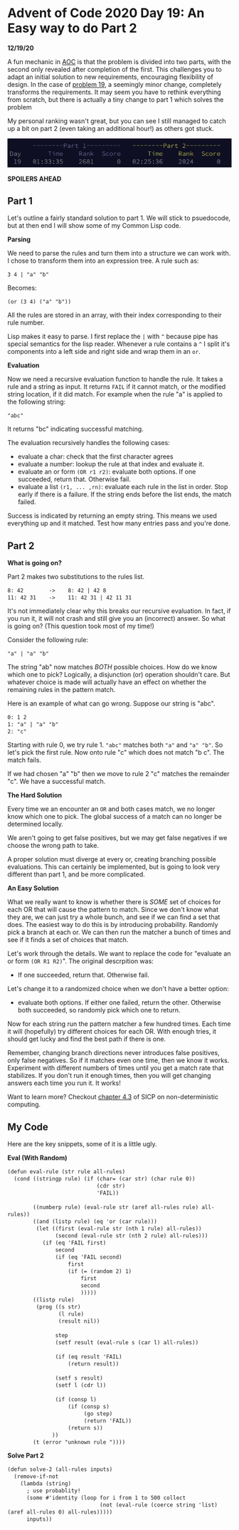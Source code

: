 Advent of Code 2020 Day 19: An Easy way to do Part 2
==========================================================

**12/19/20**

A fun mechanic in [AOC][1] is that the problem is divided
into two parts, with the second only revealed after completion of
the first.
This challenges you to adapt an initial solution to new requirements,
encouraging flexibility of design.
In the case of [problem 19][2], a seemingly minor change, completely transforms
the requirements. 
It may seem you have to rethink everything from scratch,
but there is actually a tiny change to part 1 which solves the problem

My personal ranking wasn't great, but you can see I still
managed to catch up a bit on part 2 (even taking an additional hour!) as others got stuck.

![personal stats aoc 2020](personal_stats.png)

**SPOILERS AHEAD**

## Part 1

Let's outline a fairly standard solution to part 1.
We will stick to psuedocode, but at then end I will show some of my Common Lisp code.

**Parsing**

We need to parse the rules and turn them into a structure we can work with.
I chose to transform them into an expression tree.
A rule such as:

    3 4 | "a" "b"

Becomes:

    (or (3 4) ("a" "b"))

All the rules are stored in an array,
with their index corresponding to their rule number.

Lisp makes it easy to parse.
I first replace the `|` with `^` because pipe has special semantics for the lisp reader. 
Whenever a rule contains a `^` I split it's components
into a left side and right side and wrap them in an `or`.

**Evaluation**

Now we need a recursive evaluation function to handle the rule.
It takes a rule and a string as input.
It returns `FAIL` if it cannot match,
or the modified string location, if it did match.
For example when the rule "a" is applied to the following string:

    "abc"

It returns "bc" indicating successful matching.

The evaluation recursively handles the following cases:

- evaluate a char: check that the first character agrees
- evaluate a number: lookup the rule at that index and evaluate it.
- evaluate an or form `(OR r1 r2)`: evaluate both options. If one succeeded, return that. Otherwise fail.
- evaluate a list `(r1, ... ,rn)`: evaluate each rule in the list in order. Stop early if there is a failure.
                   If the string ends before the list ends, the match failed.

Success is indicated by returning an empty string.
This means we used everything up and it matched.
Test how many entries pass and you're done.


## Part 2

**What is going on?**

Part 2 makes two substitutions to the rules list.

    8: 42        ->    8: 42 | 42 8
    11: 42 31    ->    11: 42 31 | 42 11 31

It's not immediately clear why this breaks our recursive evaluation.
In fact, if you run it, it will not crash and still give you an (incorrect) answer.
So what is going on? (This question took most of my time!)

Consider the following rule:

    "a" | "a" "b"

The string "ab" now matches *BOTH* possible choices. How do we know which one to pick?
Logically, a disjunction (or) operation shouldn't care.
But whatever choice
is made will actually have an effect on whether the remaining rules in the pattern
match.

Here is an example of what can go wrong.
Suppose our string is "abc".

    0: 1 2
    1: "a" | "a" "b"
    2: "c"

Starting with rule 0, we try rule 1.
`"abc"` matches both `"a"` and `"a" "b"`.
So let's pick the first rule.
Now onto rule "c" which does not match "b c".
The match fails.

If we had chosen "a" "b" then we move
to rule 2 "c" matches the remainder "c".
We have a successful match.

**The Hard Solution**

Every time we an encounter an `OR` and both cases
match, we no longer know which one to pick.
The global success of a match can no longer be determined locally.

We aren't going to get false positives, but we may get false negatives
if we choose the wrong path to take.

A proper solution must diverge at every or, creating branching possible evaluations.
This can certainly be implemented, but is going to look very different than part 1,
and be more complicated.

**An Easy Solution**

What we really want to know is whether there is *SOME* set of choices for each OR that will cause the pattern to match.
Since we don't know what they are, we can just try a whole bunch, and see if we can find a set that does.
The easiest way to do this is by introducing probability.
Randomly pick a branch at each or.
We can then run the matcher a bunch of times and see if it finds a set of choices that match.

Let's work through the details.
We want to replace the code for "evaluate an or form `(OR R1 R2)`".
The original descrpition was:

- If one succeeded, return that. Otherwise fail.

Let's change it to a randomized choice when we don't have a better option:

- evaluate both options. If either one failed, return the other.
    Otherwise both succeeded, so randomly pick which one to return.

Now for each string run the pattern matcher a few hundred times.
Each time it will (hopefully) try different choices for each OR.
With enough tries, it should get lucky and find the best path
if there is one.

Remember, changing branch directions never introduces false positives, only false negatives.
So if it matches even one time, then we know it works.
Experiment with different numbers of times until you get a match rate that stabilizes.
If you don't run it enough times, then you will get changing answers each time you run it.
It works!

Want to learn more? Checkout [chapter 4.3][3] of SICP
on non-deterministic computing.

## My Code

Here are the key snippets, 
some of it is a little ugly.

**Eval (With Random)**

    (defun eval-rule (str rule all-rules)
      (cond ((stringp rule) (if (char= (car str) (char rule 0))
                                (cdr str)
                                'FAIL))

            ((numberp rule) (eval-rule str (aref all-rules rule) all-rules))
            ((and (listp rule) (eq 'or (car rule))) 
             (let ((first (eval-rule str (nth 1 rule) all-rules))
                   (second (eval-rule str (nth 2 rule) all-rules)))
               (if (eq 'FAIL first)
                   second
                   (if (eq 'FAIL second)
                       first
                       (if (= (random 2) 1) 
                           first
                           second
                           )))))
            ((listp rule)
             (prog ((s str)
                    (l rule)
                    (result nil))

                   step
                   (setf result (eval-rule s (car l) all-rules))

                   (if (eq result 'FAIL)
                       (return result))

                   (setf s result)
                   (setf l (cdr l))

                   (if (consp l)
                       (if (consp s)
                            (go step)
                            (return 'FAIL))
                       (return s))
                  ))
            (t (error "unknown rule "))))

**Solve Part 2**

    (defun solve-2 (all-rules inputs)
      (remove-if-not 
        (lambda (string)
          ; use probablity!
          (some #'identity (loop for i from 1 to 500 collect
                                 (not (eval-rule (coerce string 'list) (aref all-rules 0) all-rules)))))
          inputs))

[1]: https://adventofcode.com/2020
[2]: https://adventofcode.com/2020/day/19
[3]: https://mitpress.mit.edu/sites/default/files/sicp/full-text/book/book-Z-H-28.html#%_sec_4.3
